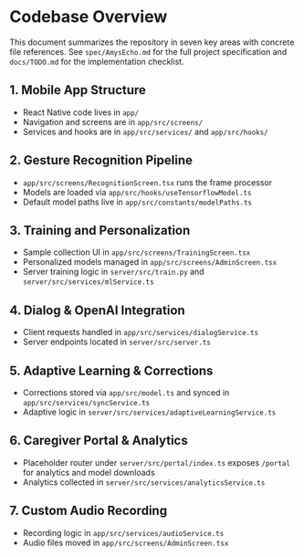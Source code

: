 # Codebase Overview

This document summarizes the repository in seven key areas with concrete file references. See `spec/AmysEcho.md` for the full project specification and `docs/TODO.md` for the implementation checklist.

## 1. Mobile App Structure
- React Native code lives in `app/`
- Navigation and screens are in `app/src/screens/`
- Services and hooks are in `app/src/services/` and `app/src/hooks/`

## 2. Gesture Recognition Pipeline
- `app/src/screens/RecognitionScreen.tsx` runs the frame processor
- Models are loaded via `app/src/hooks/useTensorflowModel.ts`
- Default model paths live in `app/src/constants/modelPaths.ts`

## 3. Training and Personalization
- Sample collection UI in `app/src/screens/TrainingScreen.tsx`
- Personalized models managed in `app/src/screens/AdminScreen.tsx`
- Server training logic in `server/src/train.py` and `server/src/services/mlService.ts`

## 4. Dialog & OpenAI Integration
- Client requests handled in `app/src/services/dialogService.ts`
- Server endpoints located in `server/src/server.ts`

## 5. Adaptive Learning & Corrections
- Corrections stored via `app/src/model.ts` and synced in `app/src/services/syncService.ts`
- Adaptive logic in `server/src/services/adaptiveLearningService.ts`

## 6. Caregiver Portal & Analytics
- Placeholder router under `server/src/portal/index.ts` exposes `/portal` for analytics and model downloads
- Analytics collected in `server/src/services/analyticsService.ts`

## 7. Custom Audio Recording
- Recording logic in `app/src/services/audioService.ts`
- Audio files moved in `app/src/screens/AdminScreen.tsx`

